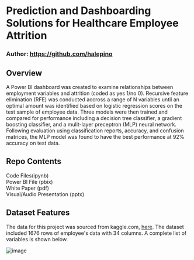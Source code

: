 # Prediction and Dashboarding Solutions for Healthcare Employee Attrition

### Author: https://github.com/halepino

## Overview
A Power BI dashboard was created to examine relationships between employment variables and attrition (coded as yes 1/no 0). Recursive feature elimination (RFE) was conducted accross a range of N variables until an optimal amount was identified based on logistic regression scores on the test sample of employee data. Three models were then trained and compared for performance including a decision tree classifier, a gradient boosting classifier, and a mulit-layer preceptron (MLP) neural network. Following evaluation using classification reports, accuracy, and confusion matrices, the MLP model was found to have the best performance at 92% accuracy on test data.
## Repo Contents  
Code Files(ipynb)    
Power BI File (pbix)  
White Paper (pdf)  
Visual/Audio Presentation (pptx)      

## Dataset Features
The data for this project was sourced from kaggle.com, [here](https://www.kaggle.com/datasets/jpmiller/employee-attrition-for-healthcare?select=watson_healthcare_modified.csv). The dataset included 1676 rows of employee's data with 34 columns. A complete list of variables is shown below.
  
![image](https://github.com/halepino/HealthcareEmployeeAttrition_PredictiveAnalytics/assets/80646791/08bf4463-801d-41b9-9c85-a884088f7714)

